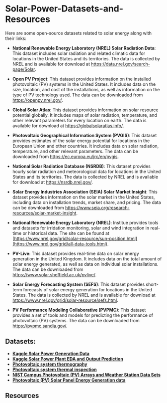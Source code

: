 # Solar-Power-Datasets-and-Resources

Here are some open-source datasets related to solar energy along with their links:

- **National Renewable Energy Laboratory (NREL) Solar Radiation Data**: This dataset includes solar radiation and related climatic data for locations in the United States and its territories. The data is collected by NREL and is available for download at https://data.nrel.gov/search-page/Solar.

- **Open PV Project**: This dataset provides information on the installed photovoltaic (PV) systems in the United States. It includes data on the size, location, and cost of the installations, as well as information on the type of PV technology used. The data can be downloaded from https://openpv.nrel.gov/.

- **Global Solar Atlas**: This dataset provides information on solar resource potential globally. It includes maps of solar radiation, temperature, and other relevant parameters for every location on earth. The data is available for download at https://globalsolaratlas.info/.

- **Photovoltaic Geographical Information System (PVGIS)**: This dataset provides estimates of the solar energy potential for locations in the European Union and other countries. It includes data on solar radiation, temperature, and other relevant parameters. The data can be downloaded from https://ec.europa.eu/jrc/en/pvgis.

- **National Solar Radiation Database (NSRDB)**: This dataset provides hourly solar radiation and meteorological data for locations in the United States and its territories. The data is collected by NREL and is available for download at https://nsrdb.nrel.gov/.

- **Solar Energy Industries Association (SEIA) Solar Market Insight**: This dataset provides information on the solar market in the United States, including data on installation trends, market share, and pricing. The data can be downloaded from https://www.seia.org/research-resources/solar-market-insight.

- **National Renewable Energy Laboratory (NREL)**: Institue provides tools and datasets for irridation monitoring, solar and wind integration in real-time or historical data. The site can be found at [https://www.nrel.gov/grid/solar-resource/sun-position.html](https://www.nrel.gov/grid/all-data-tools.html).

- **PV-Live**: This dataset provides real-time data on solar energy generation in the United Kingdom. It includes data on the total amount of solar energy generated, as well as data on individual solar installations. The data can be downloaded from https://www.solar.sheffield.ac.uk/pvlive/.

- **Solar Energy Forecasting System (SEFS)**: This dataset provides short-term forecasts of solar energy generation for locations in the United States. The data is collected by NREL and is available for download at https://www.nrel.gov/grid/solar-resource/sefs.html.

- **PV Performance Modeling Collaborative (PVPMC)**: This dataset provides a set of tools and models for predicting the performance of photovoltaic (PV) systems. The data can be downloaded from https://pvpmc.sandia.gov/.


## Datasets:
- [**Kaggle Solar Power Generation Data**](https://www.kaggle.com/datasets/anikannal/solar-power-generation-data?resource=download&select=Plant_1_Generation_Data.csv)
- [**Kaggle Solar Power Plant EDA and Output Prediction**](https://www.kaggle.com/code/shumaylasmawi/solar-power-plant-eda-and-output-prediction)
- [**Photovoltaic system thermography**](https://www.kaggle.com/datasets/marcosgabriel/photovoltaic-system-thermography)
- [**Photovoltaic system thermal inspection**](https://www.kaggle.com/datasets/marcosgabriel/photovoltaic-system-thermal-inspection)
- [**NIST Campus Photovoltaic (PV) Arrays and Weather Station Data Sets**](https://catalog.data.gov/dataset/nist-campus-photovoltaic-pv-arrays-and-weather-station-data-sets-05b4d)
- [**Photovoltaic (PV) Solar Panel Energy Generation data**](https://data.london.gov.uk/dataset/photovoltaic--pv--solar-panel-energy-generation-data)

## Resources


